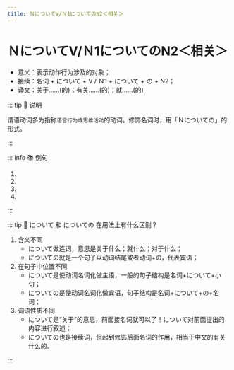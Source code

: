 ```yaml
---
title: ＮについてV/Ｎ1についてのN2＜相关＞
---
```

            
# ＮについてV/Ｎ1についてのN2＜相关＞

* 意义：表示动作行为涉及的对象；
* 接续：名词 + について + V / Ｎ1 + について + の + N2；
* 译文：关于……(的)；有关……(的)；就……(的)

::: tip :bookmark: 说明

谓语动词多为指称`语言行为或思维活动`的动词。修饰名词时，用「Ｎについての」的形式。

:::

::: info :books: 例句

1. <grammer-content id='1-10-11-0' sentence="ここでは、[食事/しょくじ]のマナーや**[習慣/しゅうかん]について**[比較/ひかく]する。" trans="这里比较一下吃饭的礼仪和习惯。" />
2. <grammer-content id='1-10-11-1' sentence="これから[日本語/にほんご]の**[文法/ぶんぽう]について**[説明/せつめい]します。" trans="下面就日语语法进行说明。" />
3. <grammer-content id='1-10-11-2' sentence="[若者/わかもの]のスマホ**[利用/りよう]について**アンケート[調査/ちょうさ]をした。" trans="对年轻人使用智能手机进行了问卷调查。" />
4. <grammer-content id='1-10-11-3' sentence="**[日本文化/にほんぶんか]についての**[資料/しりょう]を[集/あつ]めている。" trans="收集关于日本文化的资料。" />

:::

::: tip :bookmark: について 和 についての 在用法上有什么区别？

1. 含义不同
   * について做连词，意思是关于什么；就什么；对于什么；
   * についての就是一个句子以动词结尾或者动词+の，代表宾语；
2. 在句子中位置不同
   * について是使动词名词化做主语，一般的句子结构是名词+について+小句；
   * についての是使动词名词化做宾语，句子结构是名词+について+の+名词；
3. 词语性质不同
   * について是“关于”的意思，前面接名词就可以了！について对前面提出的内容进行叙述；
   * についての也是接续词，但起到修饰后面名词的作用，相当于中文的有关什么的。

:::
